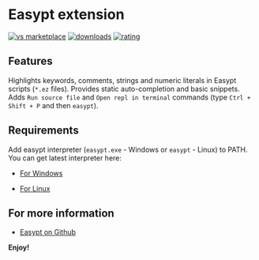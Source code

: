 # Easypt extension

[![vs marketplace](https://img.shields.io/vscode-marketplace/v/Antollo.easypt.svg?label=vs%20marketplace)](https://marketplace.visualstudio.com/items?itemName=Antollo.easypt)
[![downloads](https://img.shields.io/vscode-marketplace/d/Antollo.easypt.svg)](https://marketplace.visualstudio.com/items?itemName=Antollo.easypt)
[![rating](https://img.shields.io/vscode-marketplace/r/Antollo.easypt.svg)](https://marketplace.visualstudio.com/items?itemName=Antollo.easypt)

## Features

Highlights keywords, comments, strings and numeric literals in Easypt scripts (`*.ez` files). Provides static auto-completion and basic snippets. Adds `Run source file` and `Open repl in terminal` commands (type `Ctrl + Shift + P` and then `easypt`). 

## Requirements

Add easypt interpreter (`easypt.exe` - Windows or `easypt` - Linux) to PATH. You can get latest interpreter here:

- [For Windows](https://ci.appveyor.com/api/projects/antollo/Easypt2/artifacts/packages%2FEasypt-0.0.1-win32.exe?branch=master&job=Image%3A%20Visual%20Studio%202019)

- [For Linux](https://ci.appveyor.com/api/projects/antollo/Easypt2/artifacts/packages%2FEasypt-0.0.1-Linux.sh?branch=master&job=Image%3A%20Ubuntu)


## For more information

* [Easypt on Github](https://github.com/Antollo/Easypt2)

**Enjoy!**
